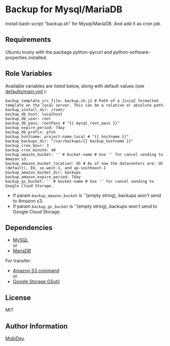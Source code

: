 Backup for Mysql/MariaDB
=========

Install bash-script "backup.sh" for Mysql/MariaDB. And add it as cron job.

Requirements
------------

Ubuntu trusty with the package python-pycurl and python-software-properties installed.

Role Variables
--------------

Available variables are listed below, along with default values (see [defaults/main.yml](defaults/main.yml) ):

    backup_template_src_file: backup.sh.j2 # Path of a Jinja2 formatted template on the local server. This can be a relative or absolute path.
    backup_install_dir: /root/
    backup_db_host: localhost
    backup_db_user: root
    backup_db_pass: rootPass # "{{ mysql_root_pass }}"
    backup_expire_period: 7day
    backup_db_prefix: pfx%
    backup_hostname: project-name.local # "{{ hostname }}"
    backup_backups_dir: "/var/backups/{{ backup_hostname }}"
    backup_cron_hour: 3
    backup_cron_minute: 40
    backup_amazon_bucket: '' # bucket-name # Use '' for cancel sending to Amazon s3.
    backup_amazon_bucket_location: US # As of now the datacenters are: US (default), EU, us-west-1, and ap-southeast-1
    backup_amazon_bucket_dir: backups
    backup_amazon_expire_period: 7day
    backup_gs_bucket: '' # bucket-name # Use '' for cancel sending to Google Cloud Storage.

- If param `backup_amazon_bucket` is ''(empty string), backups won't send to Amazon s3.
- If param `backup_gs_bucket` is ''(empty string), backups won't send to Google Cloud Storage.

Dependencies
------------

- [MySQL](https://gitlab.mobidev.biz/ansible/mysql)  
or  
- [MariaDB](https://gitlab.mobidev.biz/ansible/mariadb-10-1)

For transfer:

- [Amazon S3 command](https://gitlab.mobidev.biz/ansible/s3cmd)   
or
- [Google Storage GSutil](https://gitlab.mobidev.biz/ansible/gsutil)

License
-------

MIT

Author Information
------------------

[MobiDev](http://mobidev.biz/).